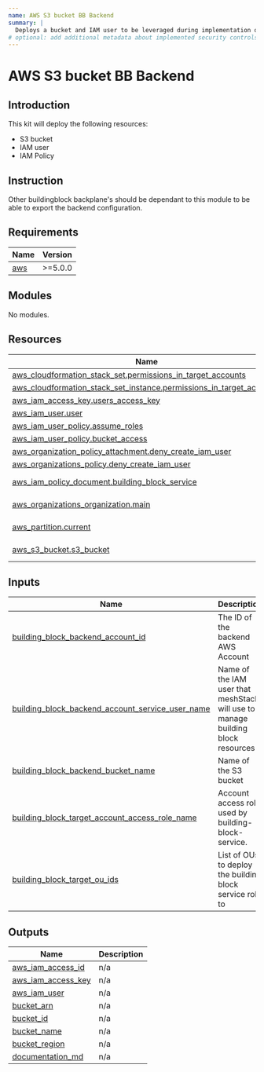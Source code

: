 ```yaml
---
name: AWS S3 bucket BB Backend
summary: |
  Deploys a bucket and IAM user to be leveraged during implementation of buildingblocks.
# optional: add additional metadata about implemented security controls
---
```


# AWS S3 bucket BB Backend

## Introduction
This kit will deploy the following resources:
- S3 bucket
- IAM user
- IAM Policy

## Instruction
Other buildingblock backplane's should be dependant to this module to be able to export the backend configuration.

<!-- BEGIN_TF_DOCS -->
## Requirements

| Name | Version |
|------|---------|
| <a name="requirement_aws"></a> [aws](#requirement\_aws) | >=5.0.0 |

## Modules

No modules.

## Resources

| Name | Type |
|------|------|
| [aws_cloudformation_stack_set.permissions_in_target_accounts](https://registry.terraform.io/providers/hashicorp/aws/latest/docs/resources/cloudformation_stack_set) | resource |
| [aws_cloudformation_stack_set_instance.permissions_in_target_accounts](https://registry.terraform.io/providers/hashicorp/aws/latest/docs/resources/cloudformation_stack_set_instance) | resource |
| [aws_iam_access_key.users_access_key](https://registry.terraform.io/providers/hashicorp/aws/latest/docs/resources/iam_access_key) | resource |
| [aws_iam_user.user](https://registry.terraform.io/providers/hashicorp/aws/latest/docs/resources/iam_user) | resource |
| [aws_iam_user_policy.assume_roles](https://registry.terraform.io/providers/hashicorp/aws/latest/docs/resources/iam_user_policy) | resource |
| [aws_iam_user_policy.bucket_access](https://registry.terraform.io/providers/hashicorp/aws/latest/docs/resources/iam_user_policy) | resource |
| [aws_organization_policy_attachment.deny_create_iam_user](https://registry.terraform.io/providers/hashicorp/aws/latest/docs/resources/organization_policy_attachment) | resource |
| [aws_organizations_policy.deny_create_iam_user](https://registry.terraform.io/providers/hashicorp/aws/latest/docs/resources/organizations_policy) | resource |
| [aws_iam_policy_document.building_block_service](https://registry.terraform.io/providers/hashicorp/aws/latest/docs/data-sources/iam_policy_document) | data source |
| [aws_organizations_organization.main](https://registry.terraform.io/providers/hashicorp/aws/latest/docs/data-sources/organizations_organization) | data source |
| [aws_partition.current](https://registry.terraform.io/providers/hashicorp/aws/latest/docs/data-sources/partition) | data source |
| [aws_s3_bucket.s3_bucket](https://registry.terraform.io/providers/hashicorp/aws/latest/docs/data-sources/s3_bucket) | data source |

## Inputs

| Name | Description | Type | Default | Required |
|------|-------------|------|---------|:--------:|
| <a name="input_building_block_backend_account_id"></a> [building\_block\_backend\_account\_id](#input\_building\_block\_backend\_account\_id) | The ID of the backend AWS Account | `string` | n/a | yes |
| <a name="input_building_block_backend_account_service_user_name"></a> [building\_block\_backend\_account\_service\_user\_name](#input\_building\_block\_backend\_account\_service\_user\_name) | Name of the IAM user that meshStack will use to manage building block resources | `string` | n/a | yes |
| <a name="input_building_block_backend_bucket_name"></a> [building\_block\_backend\_bucket\_name](#input\_building\_block\_backend\_bucket\_name) | Name of the S3 bucket | `any` | n/a | yes |
| <a name="input_building_block_target_account_access_role_name"></a> [building\_block\_target\_account\_access\_role\_name](#input\_building\_block\_target\_account\_access\_role\_name) | Account access role used by building-block-service. | `string` | `"BuildingBlockServiceRole"` | no |
| <a name="input_building_block_target_ou_ids"></a> [building\_block\_target\_ou\_ids](#input\_building\_block\_target\_ou\_ids) | List of OUs to deploy the building block service role to | `list(string)` | n/a | yes |

## Outputs

| Name | Description |
|------|-------------|
| <a name="output_aws_iam_access_id"></a> [aws\_iam\_access\_id](#output\_aws\_iam\_access\_id) | n/a |
| <a name="output_aws_iam_access_key"></a> [aws\_iam\_access\_key](#output\_aws\_iam\_access\_key) | n/a |
| <a name="output_aws_iam_user"></a> [aws\_iam\_user](#output\_aws\_iam\_user) | n/a |
| <a name="output_bucket_arn"></a> [bucket\_arn](#output\_bucket\_arn) | n/a |
| <a name="output_bucket_id"></a> [bucket\_id](#output\_bucket\_id) | n/a |
| <a name="output_bucket_name"></a> [bucket\_name](#output\_bucket\_name) | n/a |
| <a name="output_bucket_region"></a> [bucket\_region](#output\_bucket\_region) | n/a |
| <a name="output_documentation_md"></a> [documentation\_md](#output\_documentation\_md) | n/a |
<!-- END_TF_DOCS -->